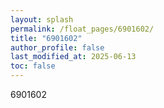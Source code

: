```yaml
---
layout: splash
permalink: /float_pages/6901602/
title: "6901602"
author_profile: false
last_modified_at: 2025-06-13
toc: false
---
```

 
6901602

